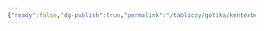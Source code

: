 ```yaml
---
{"ready":false,"dg-publish":true,"permalink":"/tabliczy/gotika/kenterberijskij-sobor/","dgPassFrontmatter":true}
---
```



